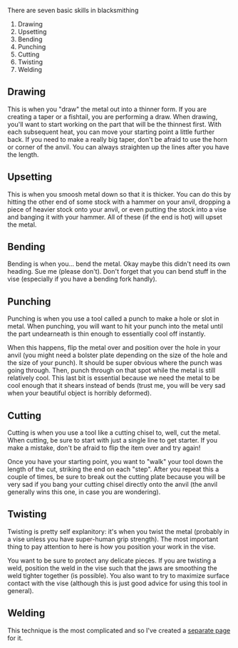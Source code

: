 There are seven basic skills in blacksmithing
1. Drawing
2. Upsetting
3. Bending
4. Punching
5. Cutting
6. Twisting
7. Welding

## Drawing
This is when you "draw" the metal out into a thinner form. If you are creating a taper or a fishtail, you are performing a draw. When drawing, you'll want to start working on the part that will be the thinnest first. With each subsequent heat, you can move your starting point a little further back. If you need to make a really big taper, don't be afraid to use the horn or corner of the anvil. You can always straighten up the lines after you have the length.

## Upsetting
This is when you smoosh metal down so that it is thicker. You can do this by hitting the other end of some stock with a hammer on your anvil, dropping a piece of heavier stock onto your anvil, or even putting the stock into a vise and banging it with your hammer. All of these (if the end is hot) will upset the metal.

## Bending
Bending is when you... bend the metal. Okay maybe this didn't need its own heading. Sue me (please don't). Don't forget that you can bend stuff in the vise (especially if you have a bending fork handly).

## Punching
Punching is when you use a tool called a punch to make a hole or slot in metal. When punching, you will want to hit your punch into the metal until the part undearneath is thin enough to essentially cool off instantly.

When this happens, flip the metal over and position over the hole in your anvil (you might need a bolster plate depending on the size of the hole and the size of your punch). It should be super obvious where the punch was going through. Then, punch through on that spot while the metal is still relatively cool. This last bit is essential because we need the metal to be cool enough that it shears instead of bends (trust me, you will be very sad when your beautiful object is horribly deformed).

## Cutting
Cutting is when you use a tool like a cutting chisel to, well, cut the metal. When cutting, be sure to start with just a single line to get starter. If you make a mistake, don't be afraid to flip the item over and try again!

Once you have your starting point, you want to "walk" your tool down the length of the cut, striking the end on each "step". After you repeat this a couple of times, be sure to break out the cutting plate because you will be very sad if you bang your cutting chisel directly onto the anvil (the anvil generally wins this one, in case you are wondering). 

## Twisting
Twisting is pretty self explanitory: it's when you twist the metal (probably in a vise unless you have super-human grip strength). The most important thing to pay attention to here is how you position your work in the vise.

You want to be sure to protect any delicate pieces. If you are twisting a weld, position the weld in the vise such that the jaws are smoothing the weld tighter together (is possible). You also want to try to maximize surface contact with the vise (although this is just good advice for using this tool in general).

## Welding
This technique is the most complicated and so I've created a [separate page](./Forge%20Welding.md) for it.